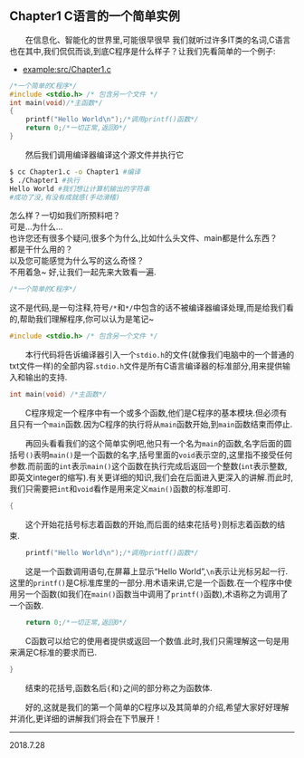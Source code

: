 ## Chapter1 C语言的一个简单实例
&emsp;&emsp;在信息化、智能化的世界里,可能很早很早 我们就听过许多IT类的名词,C语言也在其中,我们侃侃而谈,到底C程序是什么样子？让我们先看简单的一个例子:
* [example:src/Chapter1.c](src/Chapter1.c)
```C
/*一个简单的C程序*/
#include <stdio.h> /* 包含另一个文件 */
int main(void)/*主函数*/
{ 
	printf("Hello World\n");/*调用printf()函数*/
	return 0;/*一切正常,返回0*/
}
```
&emsp;&emsp;然后我们调用编译器编译这个源文件并执行它
```sh
$ cc Chapter1.c -o Chapter1 #编译
$ ./Chapter1 #执行
Hello World #我们想让计算机输出的字符串
#成功了没,有没有成就感(手动滑稽)
```
怎么样？一切如我们所预料吧？ <br>
可是...为什么... <br>
也许您还有很多个疑问,很多个为什么,比如什么头文件、main都是什么东西？<br>
都是干什么用的？ <br>
以及您可能感觉为什么写的这么奇怪？ <br>
不用着急~ 好,让我们一起先来大致看一遍. <br>

```C
/*一个简单的C程序*/
```
这不是代码,是一句注释,符号`/*`和`*/`中包含的话不被编译器编译处理,而是给我们看的,帮助我们理解程序,你可以认为是笔记~ 

```C
#include <stdio.h> /* 包含另一个文件 */
```
&emsp;&emsp;本行代码将告诉编译器引入一个`stdio.h`的文件(就像我们电脑中的一个普通的txt文件一样)的全部内容.`stdio.h`文件是所有C语言编译器的标准部分,用来提供输入和输出的支持. 

```C
int main(void) /*主函数*/
```
&emsp;&emsp;C程序规定一个程序中有一个或多个函数,他们是C程序的基本模块.但必须有且只有一个`main`函数.因为C程序的执行将从`main`函数开始,到`main`函数结束而停止. <br>

&emsp;&emsp;再回头看看我们的这个简单实例吧,他只有一个名为`main`的函数,名字后面的圆括号`()`表明`main()`是一个函数的名字,括号里面的`void`表示空的,这里指不接受任何参数.而前面的`int`表示`main()`这个函数在执行完成后返回一个整数(`int`表示整数,即英文integer的缩写).有关更详细的知识,我们会在后面进入更深入的讲解.而此时,我们只需要把`int`和`void`看作是用来定义`main()`函数的标准即可.

```C
{
```
&emsp;&emsp;这个开始花括号标志着函数的开始,而后面的结束花括号`}`则标志着函数的结束. 

```C
	printf("Hello World\n");/*调用printf()函数*/
```
&emsp;&emsp;这是一个函数调用语句,在屏幕上显示“Hello World”,`\n`表示让光标另起一行.这里的`printf()`是C标准库里的一部分.用术语来讲,它是一个函数.在一个程序中使用另一个函数(如我们在`main()`函数当中调用了`printf()`函数),术语称之为调用了一个函数. 

```C
	return 0;/*一切正常,返回0*/
```
&emsp;&emsp;C函数可以给它的使用者提供或返回一个数值.此时,我们只需理解这一句是用来满足C标准的要求而已. 

```C
}
```
&emsp;&emsp;结束的花括号,函数名后`{`和`}`之间的部分称之为函数体. 

&emsp;&emsp;好的,这就是我们的第一个简单的C程序以及其简单的介绍,希望大家好好理解并消化,更详细的讲解我们将会在下节展开！

---
2018.7.28